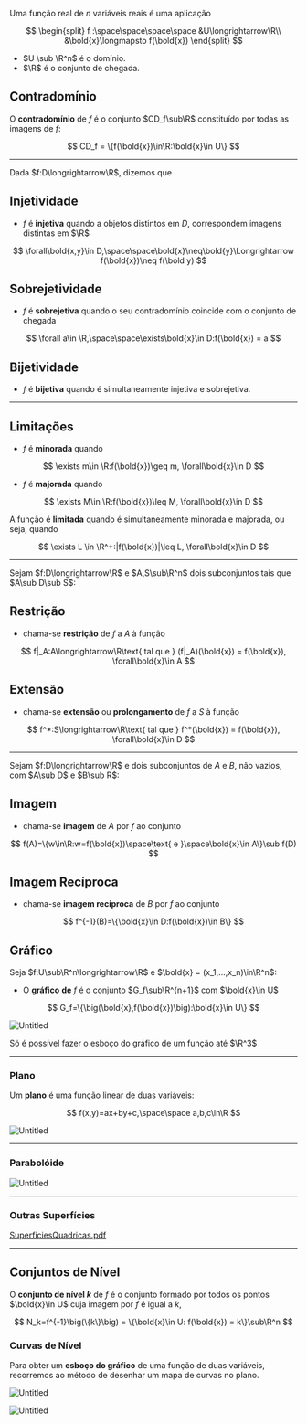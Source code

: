 

Uma função real de $n$ variáveis reais é uma aplicação

$$
\begin{split}
f :\space\space\space\space &U\longrightarrow\R\\
&\bold{x}\longmapsto f(\bold{x})
\end{split}
$$

- $U \sub \R^n$ é o domínio.
- $\R$ é o conjunto de chegada.

## Contradomínio

O **contradomínio** de $f$ é o conjunto $CD_f\sub\R$ constituído por todas as imagens de $f$:

$$
CD_f = \{f(\bold{x})\in\R:\bold{x}\in U\}
$$

---

Dada $f:D\longrightarrow\R$, dizemos que

## Injetividade

- $f$ é **injetiva** quando a objetos distintos em $D$, correspondem imagens distintas em $\R$

$$
\forall\bold{x,y}\in D,\space\space\bold{x}\neq\bold{y}\Longrightarrow f(\bold{x})\neq f(\bold y)
$$

## Sobrejetividade

- $f$ é **sobrejetiva** quando o seu contradomínio coincide com o conjunto de chegada

$$
\forall a\in \R,\space\space\exists\bold{x}\in D:f(\bold{x}) = a
$$

## Bijetividade

- $f$ é **bijetiva** quando é simultaneamente injetiva e sobrejetiva.

---

## Limitações

- $f$ é **minorada** quando

$$
\exists m\in \R:f(\bold{x})\geq m, \forall\bold{x}\in D
$$

- $f$ é **majorada** quando

$$
\exists M\in \R:f(\bold{x})\leq M, \forall\bold{x}\in D
$$

A função é **limitada** quando é simultaneamente minorada e majorada, ou seja, quando

$$
\exists L \in \R^+:|f(\bold{x})|\leq L, \forall\bold{x}\in D
$$

---

Sejam $f:D\longrightarrow\R$ e $A,S\sub\R^n$ dois subconjuntos tais que $A\sub D\sub S$:

## Restrição

- chama-se **restrição** de $f$ a $A$ à função

$$
f|_A:A\longrightarrow\R\text{ tal que } (f|_A)(\bold{x}) = f(\bold{x}), \forall\bold{x}\in A
$$

## Extensão

- chama-se **extensão** ou **prolongamento** de $f$ a $S$ à função

$$
f^*:S\longrightarrow\R\text{ tal que } f^*(\bold{x}) = f(\bold{x}), \forall\bold{x}\in D
$$

---

Sejam $f:D\longrightarrow\R$ e dois subconjuntos de $A$ e $B$, não vazios, com $A\sub D$ e $B\sub R$:

## Imagem

- chama-se **imagem** de $A$ por $f$ ao conjunto

$$
f(A)=\{w\in\R:w=f(\bold{x})\space\text{ e }\space\bold{x}\in A\}\sub f(D)
$$

## Imagem Recíproca

- chama-se **imagem recíproca** de $B$ por $f$ ao conjunto

$$
f^{-1}(B)=\{\bold{x}\in D:f(\bold{x})\in B\}
$$

## Gráfico

Seja $f:U\sub\R^n\longrightarrow\R$ e $\bold{x} = (x_1,…,x_n)\in\R^n$:

- O **gráfico** **de** $f$ é o conjunto $G_f\sub\R^{n+1}$ com $\bold{x}\in U$

$$
G_f=\{\big(\bold{x},f(\bold{x})\big):\bold{x}\in U\}
$$

![Untitled](Aula%202%20a97b49656ad14193a5e42f2e60aaec79/Untitled.png)

Só é possível fazer o esboço do gráfico de um função até $\R^3$

---

### Plano

Um **plano** é uma função linear de duas variáveis:

$$
f(x,y)=ax+by+c,\space\space a,b,c\in\R
$$

![Untitled](Aula%202%20a97b49656ad14193a5e42f2e60aaec79/Untitled%201.png)

---

### Parabolóide

![Untitled](Aula%202%20a97b49656ad14193a5e42f2e60aaec79/Untitled%202.png)

---

### Outras Superfícies

[SuperficiesQuadricas.pdf](Aula%202%20a97b49656ad14193a5e42f2e60aaec79/SuperficiesQuadricas.pdf)

---

## Conjuntos de Nível

O **conjunto de nível $k$** de $f$ é o conjunto formado por todos os pontos $\bold{x}\in U$ cuja imagem por $f$ é igual a $k$,

$$
N_k=f^{-1}\big(\{k\}\big) = \{\bold{x}\in U: f(\bold{x}) = k\}\sub\R^n
$$

### Curvas de Nível

Para obter um **esboço do gráfico** de uma função de duas variáveis, recorremos ao método de desenhar um mapa de curvas no plano.

![Untitled](Aula%202%20a97b49656ad14193a5e42f2e60aaec79/Untitled%203.png)

![Untitled](Aula%202%20a97b49656ad14193a5e42f2e60aaec79/Untitled%204.png)
